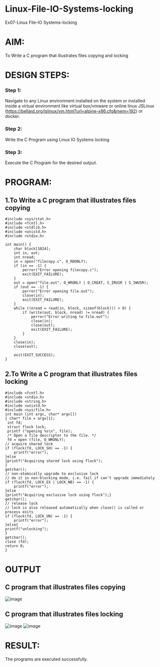 # Linux-File-IO-Systems-locking
Ex07-Linux File-IO Systems-locking
# AIM:
To Write a C program that illustrates files copying and locking

# DESIGN STEPS:

### Step 1:

Navigate to any Linux environment installed on the system or installed inside a virtual environment like virtual box/vmware or online linux JSLinux (https://bellard.org/jslinux/vm.html?url=alpine-x86.cfg&mem=192) or docker.

### Step 2:

Write the C Program using Linux IO Systems locking

### Step 3:

Execute the C Program for the desired output. 

# PROGRAM:

## 1.To Write a C program that illustrates files copying 
```
#include <sys/stat.h>
#include <fcntl.h>
#include <stdlib.h>
#include <unistd.h> 
#include <stdio.h>  

int main() {
    char block[1024];
    int in, out;
    int nread;
    in = open("filecopy.c", O_RDONLY);
    if (in == -1) {
        perror("Error opening filecopy.c");
        exit(EXIT_FAILURE);
    }
    out = open("file.out", O_WRONLY | O_CREAT, S_IRUSR | S_IWUSR);
    if (out == -1) {
        perror("Error opening file.out");
        close(in);
        exit(EXIT_FAILURE);
    }
    while ((nread = read(in, block, sizeof(block))) > 0) {
        if (write(out, block, nread) != nread) {
            perror("Error writing to file.out");
            close(in);
            close(out);
            exit(EXIT_FAILURE);
        }
    }
    close(in);
    close(out);

    exit(EXIT_SUCCESS);
}

```





## 2.To Write a C program that illustrates files locking
```
#include <fcntl.h>
#include <stdio.h>
#include <string.h>
#include <unistd.h>
#include <sys/file.h>
int main (int argc, char* argv[])
{ char* file = argv[1];
 int fd;
 struct flock lock;
 printf ("opening %s\n", file);
 /* Open a file descriptor to the file. */
 fd = open (file, O_WRONLY);
// acquire shared lock
if (flock(fd, LOCK_SH) == -1) {
    printf("error");
}else
{printf("Acquiring shared lock using flock");
}
getchar();
// non-atomically upgrade to exclusive lock
// do it in non-blocking mode, i.e. fail if can't upgrade immediately
if (flock(fd, LOCK_EX | LOCK_NB) == -1) {
    printf("error");
}else
{printf("Acquiring exclusive lock using flock");}
getchar();
// release lock
// lock is also released automatically when close() is called or process exits
if (flock(fd, LOCK_UN) == -1) {
    printf("error");
}else{
printf("unlocking");
}
getchar();
close (fd);
return 0;
}

```


# OUTPUT

## C program that illustrates files copying

![image](https://github.com/sabithapaulraj/Linux-File-IO-Systems-locking/assets/118343379/5a7a50f5-6ef5-4758-a1d8-02f62195812a)



## C program that illustrates files locking
![image](https://github.com/sabithapaulraj/Linux-File-IO-Systems-locking/assets/118343379/8bd471e3-ab1e-44cd-acf0-02ef58195252)
![image](https://github.com/sabithapaulraj/Linux-File-IO-Systems-locking/assets/118343379/c6bf6ada-c220-418d-9a58-d570a1ca628e)





# RESULT:
The programs are executed successfully.
